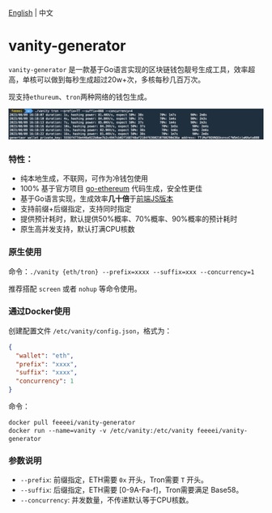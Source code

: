 [English](./README.md) | 中文

# vanity-generator

`vanity-generator` 是一款基于Go语言实现的区块链钱包靓号生成工具，效率超高，单核可以做到每秒生成超过20w+次，多核每秒几百万次。

现支持`ethureum`、`tron`两种网络的钱包生成。

![preview](images/preview.jpg)

### 特性：
- 纯本地生成，不联网，可作为冷钱包使用
- 100% 基于官方项目 [go-ethereum](https://github.com/ethereum/go-ethereum) 代码生成，安全性更佳
- 基于Go语言实现，生成效率<strong>几十倍</strong>于[前端JS版本](https://vanity-eth.tk/)
- 支持前缀+后缀指定，支持同时指定
- 提供预计耗时，默认提供50%概率、70%概率、90%概率的预计耗时
- 原生高并发支持，默认打满CPU核数

### 原生使用
命令：`./vanity {eth/tron} --prefix=xxxx --suffix=xxx --concurrency=1`

推荐搭配 `screen` 或者 `nohup` 等命令使用。

### 通过Docker使用
创建配置文件 `/etc/vanity/config.json`，格式为：
```json
{
  "wallet": "eth",
  "prefix": "xxxx",
  "suffix": "xxxx",
  "concurrency": 1
}
```
命令：
```shell
docker pull feeeei/vanity-generator
docker run --name=vanity -v /etc/vanity:/etc/vanity feeeei/vanity-generator
```

### 参数说明
- `--prefix`: 前缀指定，ETH需要 `0x` 开头，Tron需要 `T` 开头。
- `--suffix`: 后缀指定，ETH需要 [0-9A-Fa-f]，Tron需要满足 Base58。
- `--concurrency`: 并发数量，不传递默认等于CPU核数。

